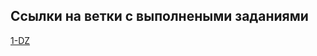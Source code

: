 Ссылки на ветки с выполнеными заданиями
---------------------------------------
[1-DZ](https://github.com/Starkliwok/YLAB_Homeworks/tree/1-dz)
